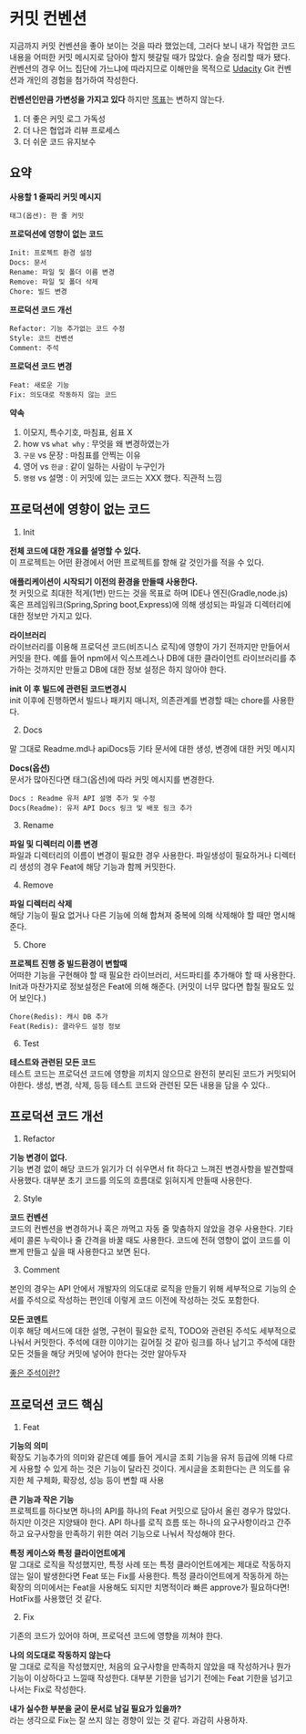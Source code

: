 # 커밋 컨벤션

지금까지 커밋 컨벤션을 좋아 보이는 것을 따라 했었는데, 그러다 보니 내가 작업한 코드 내용을 어떠한 커밋 메시지로 담아야 할지 헷갈릴 때가 많았다. 슬슬 정리할 때가 됐다.컨벤션의 경우 어느 집단에 가느냐에 따라지므로 이해만을 목적으로 [Udacity](https://udacity.github.io/git-styleguide/) Git 컨벤션과 개인의 경험을 첨가하여 작성한다.

<b>컨벤션인만큼 가변성을 가지고 있다</b>
하지만 [목표](https://djkeh.github.io/articles/How-to-write-a-git-commit-message-kor/)는 변하지 않는다.

1. 더 좋은 커밋 로그 가독성
2. 더 나은 협업과 리뷰 프로세스
3. 더 쉬운 코드 유지보수

## 요약

<b>사용할 1 줄짜리 커밋 메시지</b><br>

```
태그(옵션): 한 줄 커밋
```

<b>프로덕션에 영향이 없는 코드</b>

```
Init: 프로젝트 환경 설정
Docs: 문서
Rename: 파일 및 폴더 이름 변경
Remove: 파일 및 폴더 삭제
Chore: 빌드 변경
```

<b>프로덕션 코드 개선</b>

```
Refactor: 기능 추가없는 코드 수정
Style: 코드 컨벤션
Comment: 주석
```

<b>프로덕션 코드 변경</b>

```
Feat: 새로운 기능
Fix: 의도대로 작동하지 않는 코드
```

<b>약속</b>

1. 이모지, 특수기호, 마침표, 쉼표 X
2. how vs `what why` : 무엇을 왜 변경하였는가
3. `구문` vs 문장 : 마침표를 안찍는 이유
4. 영어 vs `한글` : 같이 일하는 사람이 누구인가
5. `명령` vs 설명 : 이 커밋에 있는 코드는 XXX 했다. 직관적 느낌

## 프로덕션에 영향이 없는 코드

1. Init

<b>전체 코드에 대한 개요를 설명할 수 있다.</b><br>
이 프로젝트는 어떤 환경에서 어떤 프로젝트를 향해 갈 것인가를 적을 수 있다.

<b>애플리케이션이 시작되기 이전의 환경을 만들때 사용한다.</b><br>
첫 커밋으로 최대한 적게(1번) 만드는 것을 목표로 하며
IDE나 엔진(Gradle,node.js) 혹은 프레임워크(Spring,Spring boot,Express)에 의해 생성되는 파일과 디렉터리에 대한 정보만 가지고 있다.

<b>라이브러리</b><br>
라이브러리를 이용해 프로덕션 코드(비즈니스 로직)에 영향이 가기 전까지만 만들어서 커밋을 한다. 예를 들어 npm에서 익스프레스나 DB에 대한 클라이언트 라이브러리를 추가하는 것까지만 만들고 DB에 대한 정보 설정은 하지 않아야 한다.

<b>init 이 후 빌드에 관련된 코드변경시</b><br>
init 이후에 진행하면서 빌드나 패키지 매니저, 의존관계를 변경할 때는 chore를 사용한다.

2. Docs

말 그대로 Readme.md나 apiDocs등 기타 문서에 대한 생성, 변경에 대한 커밋 메시지

<b>Docs(옵션)</b><br>
문서가 많아진다면 태그(옵션)에 따라 커밋 메시지를 변경한다.

```
Docs : Readme 유저 API 설명 추가 및 수정
Docs(Readme): 유저 API Docs 링크 및 배포 링크 추가
```

3. Rename

<b>파일 및 디렉터리 이름 변경</b><br>
파일과 디렉터리의 이름이 변경이 필요한 경우 사용한다.
파일생성이 필요하거나 디렉터리 생성의 경우 Feat에 해당 기능과 함께 커밋한다.

4. Remove

<b>파일 디렉터리 삭제</b><br>
해당 기능이 필요 없거나 다른 기능에 의해 합쳐져 중복에 의해 삭제해야 할 때만 명시해 준다.

5. Chore

<b>프로젝트 진행 중 빌드환경이 변할때</b><br>
어떠한 기능을 구현해야 할 때 필요한 라이브러리, 서드파티를 추가해야 할 때 사용한다. Init과 마찬가지로 정보설정은 Feat에 의해 해준다.
(커밋이 너무 많다면 합칠 필요도 있어 보인다.)

```
Chore(Redis): 캐시 DB 추가
Feat(Redis): 클라우드 설정 정보
```

6. Test

<b>테스트와 관련된 모든 코드</b><br>
테스트 코드는 프로덕션 코드에 영향을 끼치지 않으므로 완전히 분리된 코드가 커밋되어야한다. 생성, 변경, 삭제, 등등 테스트 코드와 관련된 모든 내용을 담을 수 있다..

## 프로덕션 코드 개선

1. Refactor

<b>기능 변경이 없다.</b><br>
기능 변경 없이 해당 코드가 읽기가 더 쉬우면서 fit 하다고 느껴진 변경사항을 발견할때 사용했다.
대부분 초기 코드를 의도의 흐름대로 읽혀지게 만들때 사용한다.

2. Style

<b>코드 컨벤션</b><br>
코드의 컨벤션을 변경하거나 혹은 까먹고 자동 줄 맞춤하지 않았을 경우 사용한다.
기타 세미 콜론 누락이나 줄 간격을 바꿀 때도 사용한다.
코드에 전혀 영향이 없이 코드를 이쁘게 만들고 싶을 때 사용한다고 보면 된다.

3. Comment

본인의 경우는 API 안에서 개발자의 의도대로 로직을 만들기 위해 세부적으로 기능의 순서를 주석으로 작성하는 편인데 이렇게 코드 이전에 작성하는 것도 포함한다.

<b>모든 코멘트</b><br>
이후 해당 메서드에 대한 설명, 구현이 필요한 로직, TODO와 관련된 주석도 세부적으로 나눠서 커밋한다. 주석에 대한 이야기는 길어질 것 같아 링크를 하나 남기고 주석에 대한 모든 것들을 해당 커밋에 넣어야 한다는 것만 알아두자

[좋은 주석이란?](https://kukuta.tistory.com/388)

## 프로덕션 코드 핵심

1. Feat

<b>기능의 의미</b><br>
확장도 기능추가의 의미와 같은데
예를 들어 게시글 조회 기능을 유저 등급에 의해 다르게 사용할 수 있게 하는 것은 기능이 달라진 것이다.
게시글을 조회한다는 큰 의도를 유지한 체 구체화, 확장성, 성능 등이 변할 때 사용

<b>큰 기능과 작은 기능</b><br>
프로젝트를 하다보면 하나의 API를 하나의 Feat 커밋으로 담아서 올린 경우가 많았다.
하지만 이것은 지양돼야 한다.
API 하나를 로직 흐름 또는 하나의 요구사항이라고 간주하고 요구사항을 만족하기 위한 여러 기능으로 나눠서 작성해야 한다.

<b>특정 케이스와 특정 클라이언트에게</b><br>
말 그대로 로직을 작성했지만, 특정 사례 또는 특정 클라이언트에게는 제대로 작동하지 않는 일이 발생한다면 Feat 또는 Fix를 사용한다. 특정 클라이언트에게 작동하게 하는 확장의 의미에서는 Feat을 사용해도 되지만 치명적이라 빠른 approve가 필요하다면! HotFix를 사용했던 것 같다.

2. Fix

기존의 코드가 있어야 하며, 프로덕션 코드에 영향을 끼쳐야 한다.

<b>나의 의도대로 작동하지 않는다</b><br>
말 그대로 로직을 작성했지만, 처음의 요구사항을 만족하지 않았을 때 작성하거나 뭔가 기능이 이상하다고 느낄때 작성한다.
대부분 기한을 넘기기 전에는 Feat 기한을 넘기고 나서는 Fix로 작성한다.

<b>내가 실수한 부분을 굳이 문서로 남길 필요가 있을까?</b><br>
라는 생각으로 Fix는 잘 쓰지 않는 경향이 있는 것 같다. 과감히 사용하자.
